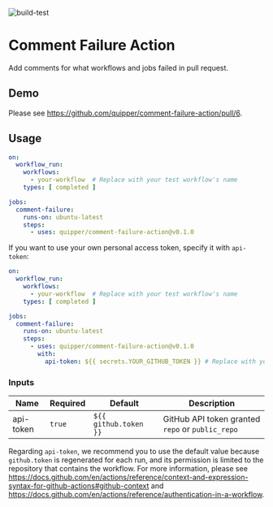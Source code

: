![build-test](https://github.com/quipper/comment-failure-action/workflows/build-test/badge.svg)

# Comment Failure Action

Add comments for what workflows and jobs failed in pull request.

## Demo

Please see https://github.com/quipper/comment-failure-action/pull/6.

## Usage

```yaml
on:
  workflow_run:
    workflows:
      - your-workflow  # Replace with your test workflow's name
    types: [ completed ]

jobs:
  comment-failure:
    runs-on: ubuntu-latest
    steps:
      - uses: quipper/comment-failure-action@v0.1.0
```

If you want to use your own personal access token, specify it with `api-token`:

```yaml
on:
  workflow_run:
    workflows:
      - your-workflow  # Replace with your test workflow's name
    types: [ completed ]

jobs:
  comment-failure:
    runs-on: ubuntu-latest
    steps:
      - uses: quipper/comment-failure-action@v0.1.0
        with:
          api-token: ${{ secrets.YOUR_GITHUB_TOKEN }} # Replace with your secret's name
```

### Inputs

| Name      | Required | Default               | Description                                      |
|-----------|----------|-----------------------|--------------------------------------------------|
| api-token | `true`   | `${{ github.token }}` | GitHub API token granted `repo` or `public_repo` |

Regarding `api-token`, we recommend you to use the default value because `github.token` is regenerated for each run, and its permission is limited to the repository that contains the workflow.
For more information, please see https://docs.github.com/en/actions/reference/context-and-expression-syntax-for-github-actions#github-context and https://docs.github.com/en/actions/reference/authentication-in-a-workflow.

